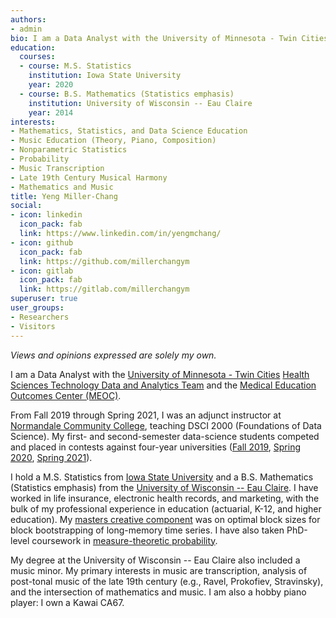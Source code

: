 ```yaml
---
authors:
- admin
bio: I am a Data Analyst with the University of Minnesota - Twin Cities. Views and opinions expressed are my own.
education:
  courses:
  - course: M.S. Statistics
    institution: Iowa State University
    year: 2020
  - course: B.S. Mathematics (Statistics emphasis)
    institution: University of Wisconsin -- Eau Claire
    year: 2014
interests:
- Mathematics, Statistics, and Data Science Education
- Music Education (Theory, Piano, Composition)
- Nonparametric Statistics
- Probability
- Music Transcription
- Late 19th Century Musical Harmony
- Mathematics and Music
title: Yeng Miller-Chang
social:
- icon: linkedin
  icon_pack: fab
  link: https://www.linkedin.com/in/yengmchang/
- icon: github
  icon_pack: fab
  link: https://github.com/millerchangym
- icon: gitlab
  icon_pack: fab
  link: https://gitlab.com/millerchangym
superuser: true
user_groups:
- Researchers
- Visitors
---
```


*Views and opinions expressed are solely my own.*

I am a Data Analyst with the [University of Minnesota - Twin Cities](https://twin-cities.umn.edu/) [Health Sciences Technology Data and Analytics Team](https://it.umn.edu/experts-communities/health-sciences-technology-data-analytics) and the [Medical Education Outcomes Center (MEOC)](https://outcomes.umn.edu/). 

From Fall 2019 through Spring 2021, I was an adjunct instructor at [Normandale Community College](https://www.normandale.edu/), teaching DSCI 2000 (Foundations of Data Science). My first- and second-semester data-science students competed and placed in contests against four-year universities ([Fall 2019](https://www.normandale.edu/minnemudac), [Spring 2020](https://www.normandale.edu/dataderby), [Spring 2021](https://www.normandale.edu/community/newsroom/news-articles/normandale-students-finished-second-in-advanced-division-at-annual-mn-state-it-coe-data-derby)).

I hold a M.S. Statistics from [Iowa State University](https://www.iastate.edu/) and a B.S. Mathematics (Statistics emphasis) from the [University of Wisconsin -- Eau Claire](https://www.uwec.edu/). I have worked in life insurance, electronic health records, and marketing, with the bulk of my professional experience in education (actuarial, K-12, and higher education). My [masters creative component](https://lib.dr.iastate.edu/creativecomponents/534/) was on optimal block sizes for block bootstrapping of long-memory time series. I have also taken PhD-level coursework in [measure-theoretic probability](https://en.wikipedia.org/wiki/Probability_theory#Measure-theoretic_probability_theory).

My degree at the University of Wisconsin -- Eau Claire also included a music minor. My primary interests in music are transcription, analysis of post-tonal music of the late 19th century (e.g., Ravel, Prokofiev, Stravinsky), and the intersection of mathematics and music. I am also a hobby piano player: I own a Kawai CA67. 
